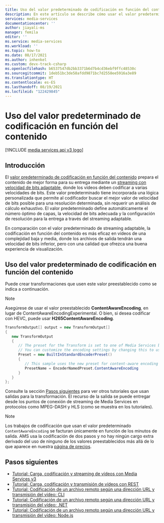 ```yaml
---
title: Uso del valor predeterminado de codificación en función del contenido
description: En este artículo se describe cómo usar el valor predeterminado de codificación en función del contenido en Microsoft Azure Media Services v3.
services: media-services
documentationcenter: ''
author: jiayali-ms
manager: femila
editor: ''
ms.service: media-services
ms.workload: ''
ms.topic: how-to
ms.date: 08/17/2021
ms.author: inhenkel
ms.custom: devx-track-csharp
ms.openlocfilehash: b6537547db2bb3371b6d7b4cd36ebf9ffc48530c
ms.sourcegitcommit: 1deb51bc3de58afdd9871bc7d2558ee5916a3e89
ms.translationtype: HT
ms.contentlocale: es-ES
ms.lasthandoff: 08/19/2021
ms.locfileid: "122429845"
---
```

# <a name="how-to-use-the-content-aware-encoding-preset"></a>Uso del valor predeterminado de codificación en función del contenido

[!INCLUDE [media services api v3 logo](./includes/v3-hr.md)]

## <a name="introduction"></a>Introducción
El [valor predeterminado de codificación en función del contenido](encode-content-aware-how-to.md) prepara el contenido de mejor forma para su entrega mediante un [streaming con velocidad de bits adaptable](encode-autogen-bitrate-ladder.md), donde los vídeos deben codificar a varias velocidades de bits. Este valor predeterminado tiene incorporada una lógica personalizada que permite al codificador buscar el mejor valor de velocidad de bits posible para una resolución determinada, sin requerir un análisis de cálculo exhaustivo. El valor predeterminado define automáticamente el número óptimo de capas, la velocidad de bits adecuada y la configuración de resolución para la entrega a través del streaming adaptable. 

En comparación con el valor predeterminado de streaming adaptable, la codificación en función del contenido es más eficaz en vídeos de una complejidad baja y media, donde los archivos de salida tendrán una velocidad de bits inferior, pero con una calidad que ofrezca una buena experiencia de visualización.

## <a name="use-the-content-aware-encoding-preset"></a>Uso del valor predeterminado de codificación en función del contenido
Puede crear transformaciones que usen este valor preestablecido como se indica a continuación.

> [!NOTE]
> Asegúrese de usar el valor preestablecido **ContentAwareEncoding**, en lugar de ContentAwareEncodingExperimental. O bien, si desea codificar con HEVC, puede usar **H265ContentAwareEncoding**.

```csharp
TransformOutput[] output = new TransformOutput[]
{
   new TransformOutput
   {
      // The preset for the Transform is set to one of Media Services built-in sample presets.
      // You can customize the encoding settings by changing this to use "StandardEncoderPreset" class.
      Preset = new BuiltInStandardEncoderPreset()
      {
         // This sample uses the new preset for content-aware encoding
         PresetName = EncoderNamedPreset.ContentAwareEncoding
      }
   }
};
```

Consulte la sección [Pasos siguientes](#next-steps) para ver otros tutoriales que usan salidas para la transformación. El recurso de la salida se puede entregar desde los puntos de conexión de streaming de Media Services en protocolos como MPEG-DASH y HLS (como se muestra en los tutoriales).

> [!NOTE]
> Los trabajos de codificación que usan el valor predeterminado `ContentAwareEncoding` se facturan únicamente en función de los minutos de salida. AMS usa la codificación de dos pasos y no hay ningún cargo extra derivado del uso de ninguno de los valores preestablecidos más allá de lo que aparece en nuestra [página de precios](https://azure.microsoft.com/pricing/details/media-services/#overview).
  
## <a name="next-steps"></a>Pasos siguientes

* [Tutorial: Carga, codificación y streaming de vídeos con Media Services v3](stream-files-tutorial-with-api.md)
* [Tutorial: Carga, codificación y transmisión de vídeos con REST](stream-files-tutorial-with-rest.md)
* [Tutorial: Codificación de un archivo remoto según una dirección URL y transmisión del vídeo: CLI](stream-files-cli-quickstart.md)
* [Tutorial: Codificación de un archivo remoto según una dirección URL y transmisión del vídeo: .NET](stream-files-dotnet-quickstart.md)
* [Tutorial: Codificación de un archivo remoto según una dirección URL y transmisión del vídeo: Node.js](stream-files-nodejs-quickstart.md)
